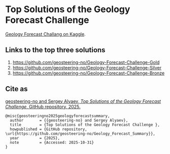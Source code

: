 # Top Solutions of the Geology Forecast Challenge 

[Geology Forecast Challang on Kaggle](https://www.kaggle.com/competitions/geology-forecast-challenge-open).

## Links to the top three solutions
1. https://github.com/geosteering-no/Geology-Forecast-Challenge-Gold
2. https://github.com/geosteering-no/Geology-Forecast-Challenge-Silver
3. https://github.com/geosteering-no/Geology-Forecast-Challenge-Bronze

## Cite as

[geosteering-no and Sergey Alyaev, *Top Solutions of the Geology Forecast Challenge*, GitHub repository, 2025.](https://github.com/geosteering-no/Geology_Forecast_Top)
```
@misc{geosteeringno2025geologyforecastsummary,
  author       = {{geosteering-no} and Sergey Alyaev},
  title        = {Top Solutions of the Geology Forecast Challenge },
  howpublished = {GitHub repository, \url{https://github.com/geosteering-no/Geology_Forecast_Summary}},
  year         = {2025},
  note         = {Accessed: 2025-10-31}
}
```
